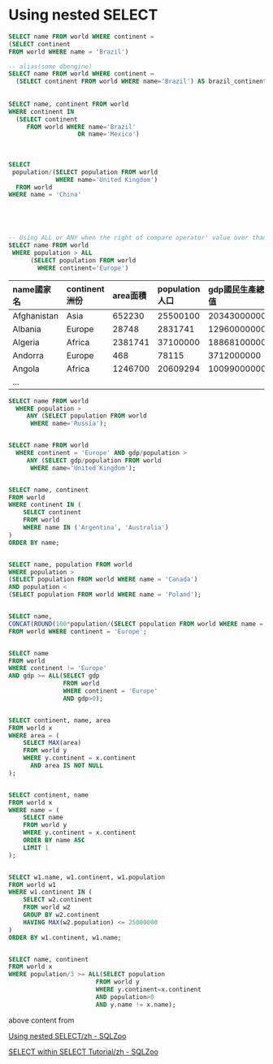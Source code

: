 # Using nested SELECT

```SQL
SELECT name FROM world WHERE continent = 
(SELECT continent 
FROM world WHERE name = 'Brazil')

-- alias(some dbengine)
SELECT name FROM world WHERE continent = 
  (SELECT continent FROM world WHERE name='Brazil') AS brazil_continent
  
  
SELECT name, continent FROM world
WHERE continent IN
  (SELECT continent 
     FROM world WHERE name='Brazil'
                   OR name='Mexico')
                   
                   
                   
SELECT
 population/(SELECT population FROM world
             WHERE name='United Kingdom')
  FROM world
WHERE name = 'China'





-- Using ALL or ANY when the right of compare operator' value over than one
SELECT name FROM world
 WHERE population > ALL
      (SELECT population FROM world
        WHERE continent='Europe')

```



| name國家名  | continent洲份 | area面積 | population人口 | gdp國民生產總值 |
| :---------- | :------------ | :------- | :------------- | :-------------- |
| Afghanistan | Asia          | 652230   | 25500100       | 20343000000     |
| Albania     | Europe        | 28748    | 2831741        | 12960000000     |
| Algeria     | Africa        | 2381741  | 37100000       | 188681000000    |
| Andorra     | Europe        | 468      | 78115          | 3712000000      |
| Angola      | Africa        | 1246700  | 20609294       | 100990000000    |
| ...         |               |          |                |                 |

```SQL
SELECT name FROM world
  WHERE population >
     ANY (SELECT population FROM world
      WHERE name='Russia');


SELECT name FROM world
  WHERE continent = 'Europe' AND gdp/population >
     ANY (SELECT gdp/population FROM world
      WHERE name='United Kingdom');


SELECT name, continent 
FROM world
WHERE continent IN (
    SELECT continent 
    FROM world 
    WHERE name IN ('Argentina', 'Australia')
)
ORDER BY name;


SELECT name, population FROM world 
WHERE population > 
(SELECT population FROM world WHERE name = 'Canada')
AND population <
(SELECT population FROM world WHERE name = 'Poland');


SELECT name, 
CONCAT(ROUND(100*population/(SELECT population FROM world WHERE name = 'Germany')),'%') 
FROM world WHERE continent = 'Europe';


SELECT name
FROM world
WHERE continent != 'Europe' 
AND gdp >= ALL(SELECT gdp 
               FROM world 
               WHERE continent = 'Europe' 
               AND gdp>0);


SELECT continent, name, area
FROM world x
WHERE area = (
    SELECT MAX(area)
    FROM world y
    WHERE y.continent = x.continent
      AND area IS NOT NULL
);


SELECT continent, name
FROM world x
WHERE name = (
    SELECT name
    FROM world y
    WHERE y.continent = x.continent
    ORDER BY name ASC
    LIMIT 1
);


SELECT w1.name, w1.continent, w1.population
FROM world w1
WHERE w1.continent IN (
    SELECT w2.continent
    FROM world w2
    GROUP BY w2.continent
    HAVING MAX(w2.population) <= 25000000
)
ORDER BY w1.continent, w1.name;


SELECT name, continent
FROM world x
WHERE population/3 >= ALL(SELECT population
                        FROM world y
                        WHERE y.continent=x.continent
                        AND population>0
                        AND y.name != x.name);
```





above content from

[Using nested SELECT/zh - SQLZoo](https://www.sqlzoo.net/wiki/Using_nested_SELECT/zh)

[SELECT within SELECT Tutorial/zh - SQLZoo](https://www.sqlzoo.net/wiki/SELECT_within_SELECT_Tutorial/zh)

